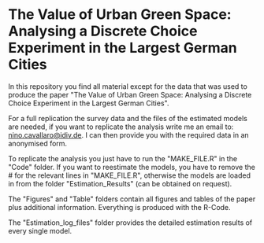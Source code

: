 # The Value of Urban Green Space: Analysing a Discrete Choice Experiment in the Largest German Cities

In this repository you find all material except for the data that was used to produce the paper "The Value of Urban Green Space: Analysing a Discrete Choice Experiment in the Largest German Cities".

For a full replication the survey data and the files of the estimated models are needed, if you want to replicate the analysis write me an email to: nino.cavallaro@idiv.de. 
I can then provide you with the required data in an anonymised form. 

To replicate the analysis you just have to run the "MAKE_FILE.R" in the "Code" folder. If you want to reestimate the models, you have to remove the # for the relevant lines in "MAKE_FILE.R",
otherwise the models are loaded in from the folder "Estimation_Results" (can be obtained on request).

The "Figures" and "Table" folders contain all figures and tables of the paper plus additional information. Everything is produced with the R-Code.

The "Estimation_log_files" folder provides the detailed estimation results of every single model.
